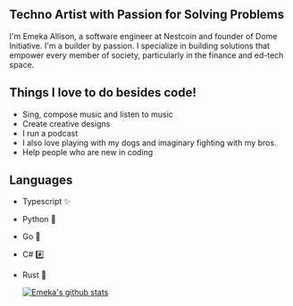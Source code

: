 ## Techno Artist with Passion for Solving Problems

 I'm Emeka Allison, a software engineer at Nestcoin and founder of Dome Initiative. I'm a builder by passion. I specialize in building solutions that empower every member of society, particularly in the finance and ed-tech space.

## Things I love to do besides code!

  - Sing, compose music and listen to music
  - Create creative designs
  - I run a podcast
  - I also love playing with my dogs and imaginary fighting with my bros.
  - Help people who are new in coding


## Languages
- Typescript ✨
- Python 🐍
- Go 🐹
- C# #️⃣
- Rust 🦀

  
  [![Emeka's github stats](https://github-readme-stats.vercel.app/api?username=Aliemeka&count_private=true&show_icons=true&theme=tokyonight)](https://github.com/murewaashiru/github-readme-stats)
